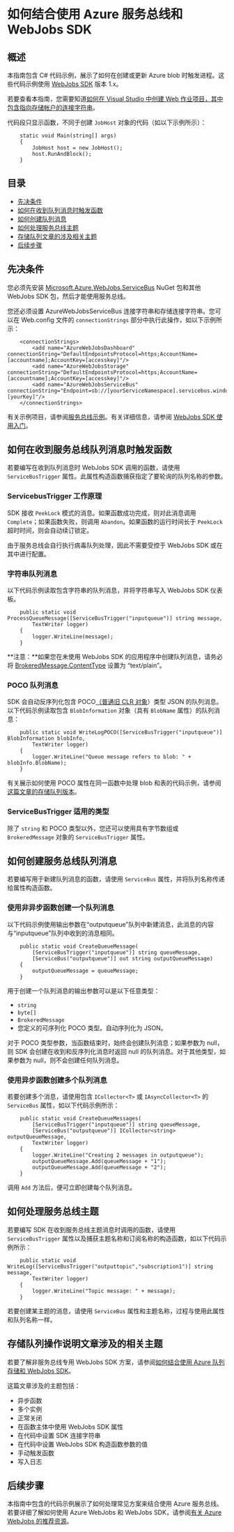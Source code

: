 <properties 
	pageTitle="如何结合使用 Azure 服务总线和 WebJobs SDK" 
	description="了解如何结合使用 Azure 服务总线队列、主题和 WebJobs SDK。" 
	services="app-service\web, service-bus" 
	documentationCenter=".net" 
	authors="tdykstra" 
	manager="wpickett" 
	editor="jimbe"/>

<tags 
	ms.service="app-service-web" 
	ms.date="06/29/2015" 
	wacn.date="08/29/2015"/>

# 如何结合使用 Azure 服务总线和 WebJobs SDK

## 概述

本指南包含 C# 代码示例，展示了如何在创建或更新 Azure blob 时触发进程。这些代码示例使用 [WebJobs SDK](/documentation/articles/websites-dotnet-webjobs-sdk) 版本 1.x。

若要查看本指南，您需要知道[如何在 Visual Studio 中创建 Web 作业项目，其中包含指向存储帐户的连接字符串](/documentation/articles/websites-dotnet-webjobs-sdk-get-started)。

代码段只显示函数，不同于创建 `JobHost` 对象的代码（如以下示例所示）：

		static void Main(string[] args)
		{
		    JobHost host = new JobHost();
		    host.RunAndBlock();
		}
		
## 目录

-   [先决条件](#prerequisites)
-   [如何在收到队列消息时触发函数](#trigger)
-   [如何创建队列消息](#create)
-   [如何处理服务总线主题](#topics)
-   [存储队列文章的涉及相关主题](#queues)
-   [后续步骤](#nextsteps)

## <a id="prerequisites"></a>先决条件

您必须先安装 [Microsoft.Azure.WebJobs.ServiceBus](https://www.nuget.org/packages/Microsoft.Azure.WebJobs.ServiceBus/) NuGet 包和其他 WebJobs SDK 包，然后才能使用服务总线。

您还必须设置 AzureWebJobsServiceBus 连接字符串和存储连接字符串。您可以在 Web.config 文件的 `connectionStrings` 部分中执行此操作，如以下示例所示：

		<connectionStrings>
		    <add name="AzureWebJobsDashboard" connectionString="DefaultEndpointsProtocol=https;AccountName=[accountname];AccountKey=[accesskey]"/>
		    <add name="AzureWebJobsStorage" connectionString="DefaultEndpointsProtocol=https;AccountName=[accountname];AccountKey=[accesskey]"/>
		    <add name="AzureWebJobsServiceBus" connectionString="Endpoint=sb://[yourServiceNamespace].servicebus.windows.net/;SharedAccessKeyName=RootManageSharedAccessKey;SharedAccessKey=[yourKey]"/>
		</connectionStrings>

有关示例项目，请参阅[服务总线示例](https://github.com/Azure/azure-webjobs-sdk-samples/tree/master/BasicSamples/ServiceBus)。有关详细信息，请参阅 [WebJobs SDK 使用入门](/documentation/articles/websites-dotnet-webjobs-sdk-get-started)。

## <a id="trigger"></a>如何在收到服务总线队列消息时触发函数

若要编写在收到队列消息时 WebJobs SDK 调用的函数，请使用 `ServiceBusTrigger` 属性。此属性构造函数捕获指定了要轮询的队列名称的参数。

### ServicebusTrigger 工作原理

SDK 接收 `PeekLock` 模式的消息。如果函数成功完成，则对此消息调用 `Complete`；如果函数失败，则调用 `Abandon`。如果函数的运行时间长于 `PeekLock` 超时时间，则会自动续订锁定。

由于服务总线会自行执行病毒队列处理，因此不需要受控于 WebJobs SDK 或在其中进行配置。

### 字符串队列消息

以下代码示例读取包含字符串的队列消息，并将字符串写入 WebJobs SDK 仪表板。

		public static void ProcessQueueMessage([ServiceBusTrigger("inputqueue")] string message, 
		    TextWriter logger)
		{
		    logger.WriteLine(message);
		}

**注意：**如果您在未使用 WebJobs SDK 的应用程序中创建队列消息，请务必将 [BrokeredMessage.ContentType](https://msdn.microsoft.com/zh-cn/library/microsoft.servicebus.messaging.brokeredmessage.contenttype.aspx) 设置为 “text/plain”。

### POCO 队列消息

SDK 会自动反序列化包含 POCO[（普通旧 CLR 对象](http://en.wikipedia.org/wiki/Plain_Old_CLR_Object)）类型 JSON 的队列消息。以下代码示例读取包含 `BlobInformation` 对象（具有 `BlobName` 属性）的队列消息：

		public static void WriteLogPOCO([ServiceBusTrigger("inputqueue")] BlobInformation blobInfo,
		    TextWriter logger)
		{
		    logger.WriteLine("Queue message refers to blob: " + blobInfo.BlobName);
		}

有关展示如何使用 POCO 属性在同一函数中处理 blob 和表的代码示例，请参阅[这篇文章的存储队列版本](/documentation/articles/websites-dotnet-webjobs-sdk-storage-queues-how-to#pocoblobs)。

### ServiceBusTrigger 适用的类型

除了 `string` 和 POCO 类型以外，您还可以使用具有字节数组或 `BrokeredMessage` 对象的 `ServiceBusTrigger` 属性。

## <a id="create"></a>如何创建服务总线队列消息

若要编写用于新建队列消息的函数，请使用 `ServiceBus` 属性，并将队列名称传递给属性构造函数。


### 使用非异步函数创建一个队列消息

以下代码示例使用输出参数在“outputqueue”队列中新建消息，此消息的内容与“inputqueue”队列中收到的消息相同。

		public static void CreateQueueMessage(
		    [ServiceBusTrigger("inputqueue")] string queueMessage,
		    [ServiceBus("outputqueue")] out string outputQueueMessage)
		{
		    outputQueueMessage = queueMessage;
		}

用于创建一个队列消息的输出参数可以是以下任意类型：

* `string`
* `byte[]`
* `BrokeredMessage`
* 您定义的可序列化 POCO 类型。自动序列化为 JSON。

对于 POCO 类型参数，当函数结束时，始终会创建队列消息；如果参数为 null，则 SDK 会创建在收到和反序列化消息时返回 null 的队列消息。对于其他类型，如果参数为 null，则不会创建任何队列消息。

### 使用异步函数创建多个队列消息

若要创建多个消息，请使用包含 `ICollector<T>` 或 `IAsyncCollector<T>` 的 `ServiceBus` 属性，如以下代码示例所示：

		public static void CreateQueueMessages(
		    [ServiceBusTrigger("inputqueue")] string queueMessage,
		    [ServiceBus("outputqueue")] ICollector<string> outputQueueMessage,
		    TextWriter logger)
		{
		    logger.WriteLine("Creating 2 messages in outputqueue");
		    outputQueueMessage.Add(queueMessage + "1");
		    outputQueueMessage.Add(queueMessage + "2");
		}

调用 `Add` 方法后，便可立即创建每个队列消息。

## <a id="topics"></a>如何处理服务总线主题

若要编写 SDK 在收到服务总线主题消息时调用的函数，请使用 `ServiceBusTrigger` 属性以及捕获主题名称和订阅名称的构造函数，如以下代码示例所示：

		public static void WriteLog([ServiceBusTrigger("outputtopic","subscription1")] string message,
		    TextWriter logger)
		{
		    logger.WriteLine("Topic message: " + message);
		}

若要创建某主题的消息，请使用 `ServiceBus` 属性和主题名称，过程与使用此属性和队列名称一样。

## <a id="queues"></a>存储队列操作说明文章涉及的相关主题

若要了解非服务总线专用 WebJobs SDK 方案，请参阅[如何结合使用 Azure 队列存储和 WebJobs SDK](/documentation/articles/websites-dotnet-webjobs-sdk-storage-queues-how-to)。

这篇文章涉及的主题包括：

* 异步函数
* 多个实例
* 正常关闭
* 在函数主体中使用 WebJobs SDK 属性
* 在代码中设置 SDK 连接字符串
* 在代码中设置 WebJobs SDK 构造函数参数的值
* 手动触发函数
* 写入日志

## <a id="nextsteps"></a>后续步骤

本指南中包含的代码示例展示了如何处理常见方案来结合使用 Azure 服务总线。若要详细了解如何使用 Azure WebJobs 和 WebJobs SDK，请参阅[有关 Azure WebJobs 的推荐资源](/documentation/articles/websites-webjobs-resources/)。
 

<!---HONumber=67-->